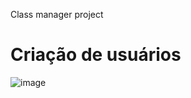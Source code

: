 Class manager project

# Criação de usuários
![image](https://github.com/YrllanBrandao/class-manager/assets/77467410/792453e6-f04f-4117-ad91-94b94af128cc)
